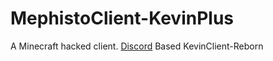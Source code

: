 # MephistoClient-KevinPlus
A Minecraft hacked client. [Discord](https://discord.gg/PSP3CZAuag)
Based KevinClient-Reborn